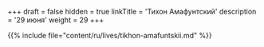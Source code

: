 +++
draft = false
hidden = true
linkTitle = 'Тихон Амафунтский'
description = '29 июня'
weight = 29
+++

{{% include file="content/ru/lives/tikhon-amafuntskii.md" %}}
